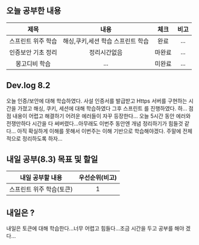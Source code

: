 ## 오늘 공부한 내용

  |제목|내용|체크|비고|
|:------:|:------:|:------:|:------:|
|스프린트 위주 학습|해싱,쿠키,세션 학습 스프린트 학습|완료|...|
|인증보안 기초 정리|정리시간없음|마완료|...|
|몽고디비 학습|...|미완료|...|

## Dev.log 8.2

오늘 인증/보안에 대해 학습하였다. 사설 인증서를 발급받고 Https 서버를 구현하는 시간을 가졌고 해싱, 쿠키, 세션에 대해 학습하였다 그후 스프린트 를 진행하였다. 하... 점점 내용이 어렵고 해결하기 어려운 에러들이 자꾸 등장한다... 오늘 5시간 동안 에러와 전쟁만하다 시간을 다 써버렸다...아무래도 이번주 동안엔 개념 정리하기가 힘들것 같다... 아직 확실하게 이해를 못해서 이번주는 이해 기반으로 학습해야겠다. 주말에 전체적으로 정리하도록 하자...


## 내일 공부(8.3) 목표 및 할일

내일 공부할 내용        |  우선순위(비고)
:------------------:|:------------------:
스프린트 위주 학습(토큰)|1



## 내일은 ?

내일은 토큰에 대해 학습한다...너무 어렵고 힘들다...조금 시간을 두고 공부를 해야 겠다...